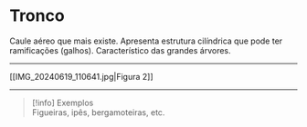 # Tronco

Caule aéreo que mais existe. Apresenta estrutura cilíndrica que pode ter ramificações (galhos). Característico das grandes árvores.

---

[[IMG_20240619_110641.jpg|Figura 2]]

---

> [!info] Exemplos
> <br>
> Figueiras, ipês, bergamoteiras, etc.